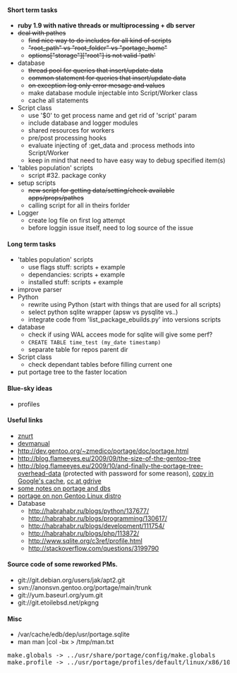 #### Short term tasks
* **ruby 1.9 with native threads or multiprocessing + db server**
* <s>deal with pathes</s>
    + <s>find nice way to do includes for all kind of scripts</s>
    + <s>"root_path" vs "root_folder" vs "portage_home"</s>
    + <s>options["storage"]["root"] is not valid 'path'</s>
* database
    + <s>thread pool for queries that insert/update data</s>
    + <s>common statement for queries that insert/update data</s>
    + <s>on exception log only error mesage and values</s>
    + make database module injectable into Script/Worker class
    + cache all statements
* Script class
    + </s>use '$0' to get process name and get rid of 'script' param</s>
    + include database and logger modules
    + shared resources for workers
    + pre/post processing hooks
    + evaluate injecting of :get_data and :process methods into Script/Worker
    + keep in mind that need to have easy way to debug specified item(s)
* 'tables population' scripts
    + script #32. package conky
* setup scripts
    + <s>new script for getting data/setting/check available apps/props/pathes</s>
    + calling script for all in theirs forlder
* Logger
    + create log file on first log attempt
    + before loggin issue itself, need to log source of the issue

#### Long term tasks
* 'tables population' scripts
    + use flags stuff: scripts + example
    + dependancies: scripts + example
    + installed stuff: scripts + example
* improve parser
* Python
    + rewrite using Python (start with things that are used for all scripts)
    + select python sqlite wrapper (apsw vs pysqlite vs..)
    + integrate code from 'list_package_ebuilds.py' into versions scripts
* database
    + check if using WAL accees mode for sqlite will give some perf?
    + ```CREATE TABLE time_test (my_date timestamp)```
    + separate table for repos parent dir
* Script class
    + check dependant tables before filling current one
* put portage tree to the faster location

#### Blue-sky ideas
* profiles

#### Useful links
* [znurt](http://znurt.org)
* [devmanual](http://devmanual.gentoo.org)
* http://dev.gentoo.org/~zmedico/portage/doc/portage.html
* http://blog.flameeyes.eu/2009/09/the-size-of-the-gentoo-tree
* http://blog.flameeyes.eu/2009/10/and-finally-the-portage-tree-overhead-data (protected with password for some reason), [copy in Google's cache](http://webcache.googleusercontent.com/search?q=cache:dZiCptS9UdwJ:blog.flameeyes.eu/2009/10/and-finally-the-portage-tree-overhead-data+&cd=1&hl=en&ct=clnk&client=ubuntu), [cc at gdrive](http://goo.gl/9JHh3)
* [some notes on portage and dbs](http://www.linux-archive.org/gentoo-alt/582446-rfc-changing-sys-apps-portage-python-api-use-eroot-instead-root-keys-portage-db-similar-map-objects.html)
* [portage on non Gentoo Linux distro](http://xanda.org/index.php?page=install-gentoo-portage-on-non-gentoo-distribution)
* Database
    + http://habrahabr.ru/blogs/python/137677/
    + http://habrahabr.ru/blogs/programming/130617/
    + http://habrahabr.ru/blogs/development/111754/
    + http://habrahabr.ru/blogs/php/113872/
    + http://www.sqlite.org/c3ref/profile.html
    + http://stackoverflow.com/questions/3199790

#### Source code of some reworked PMs.
* git://git.debian.org/users/jak/apt2.git
* svn://anonsvn.gentoo.org/portage/main/trunk
* git://yum.baseurl.org/yum.git
* git://git.etoilebsd.net/pkgng

#### Misc
* /var/cache/edb/dep/usr/portage.sqlite
* man man |col -bx > /tmp/man.txt
<pre>
make.globals -> ../usr/share/portage/config/make.globals  
make.profile -> ../usr/portage/profiles/default/linux/x86/10.0
</pre>
